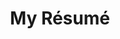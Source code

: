 ---
layout: cv
permalink: /resume/
title: My Résumé
nav: true
nav_order: 4
cv_pdf: Mudit_Long_CV.pdf
---